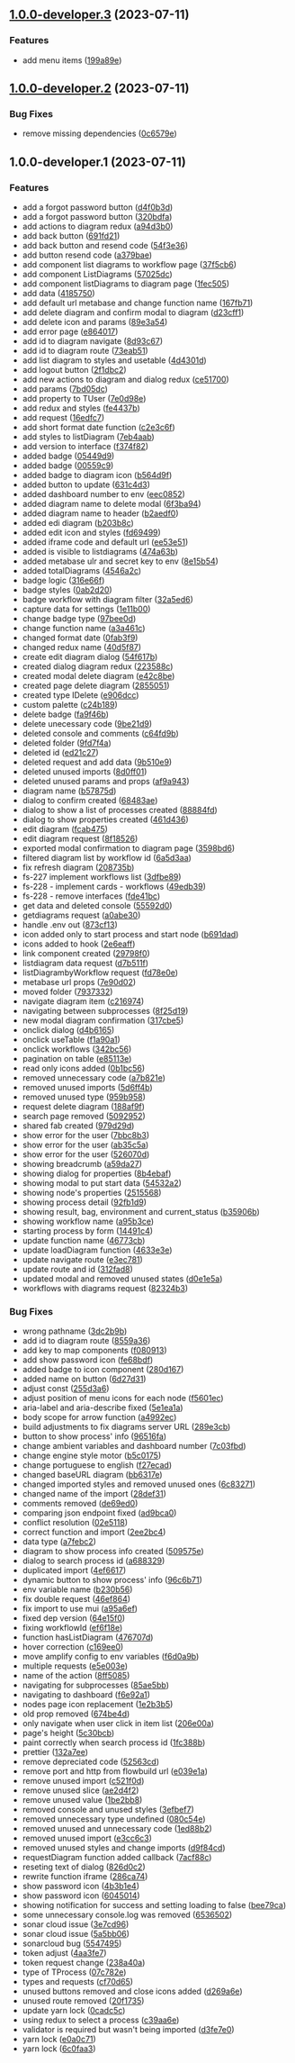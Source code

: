 ## [1.0.0-developer.3](https://github.com/flow-build/studio/compare/v1.0.0-developer.2...v1.0.0-developer.3) (2023-07-11)


### Features

* add menu items ([199a89e](https://github.com/flow-build/studio/commit/199a89ec83af3002c963b0959545cba9fba4d3b5))

## [1.0.0-developer.2](https://github.com/flow-build/studio/compare/v1.0.0-developer.1...v1.0.0-developer.2) (2023-07-11)


### Bug Fixes

* remove missing dependencies ([0c6579e](https://github.com/flow-build/studio/commit/0c6579e9ccddcca0e1024771169204fd85cb81c3))

## 1.0.0-developer.1 (2023-07-11)


### Features

* add a forgot password button ([d4f0b3d](https://github.com/flow-build/studio/commit/d4f0b3d6ab859dc59d9bb96399fb58ca09fb3b70))
* add a forgot password button ([320bdfa](https://github.com/flow-build/studio/commit/320bdfaf1eb3292910873cacd36704d3ec67b8bd))
* add actions to diagram redux ([a94d3b0](https://github.com/flow-build/studio/commit/a94d3b0ce5eeab4cc570238bcc566b441eafb784))
* add back button ([691fd21](https://github.com/flow-build/studio/commit/691fd21cef6b4d6624ef6830e906fbf566ac9268))
* add back button and resend code ([54f3e36](https://github.com/flow-build/studio/commit/54f3e3686c9193cd9dc5a475206a8658b3460330))
* add button resend code ([a379bae](https://github.com/flow-build/studio/commit/a379baeef14e023f7cb7ebbb3a5b41b1a03ad4e2))
* add component list diagrams to workflow page ([37f5cb6](https://github.com/flow-build/studio/commit/37f5cb6de54a75db69d7a9e674a077e2df064c7d))
* add component ListDiagrams ([57025dc](https://github.com/flow-build/studio/commit/57025dced057b932ae4ba49ee72c1628c14abb44))
* add component listDiagrams to diagram page ([1fec505](https://github.com/flow-build/studio/commit/1fec5056af85f7d145eda2113380515b5e2957c1))
* add data ([4185750](https://github.com/flow-build/studio/commit/41857508be6acbaaa160ec16345af6a3a46251a1))
* add default url metabase and change function name ([167fb71](https://github.com/flow-build/studio/commit/167fb714da193b637c71b24325ef69eea7dbceab))
* add delete diagram and confirm modal to diagram ([d23cff1](https://github.com/flow-build/studio/commit/d23cff10c6d88d86338d011d7243514cf3682ca6))
* add delete icon and params ([89e3a54](https://github.com/flow-build/studio/commit/89e3a5423ef976efcc272083922a10980d903cfd))
* add error page ([e864017](https://github.com/flow-build/studio/commit/e864017f7b63de89c44bec74a8427dcd566fa115))
* add id to diagram navigate ([8d93c67](https://github.com/flow-build/studio/commit/8d93c67c608cf36886c0bd5e558dd7e70736234c))
* add id to diagram route ([73eab51](https://github.com/flow-build/studio/commit/73eab511c700e0df1ccc2ad06d72878f42c39398))
* add list diagram to styles and usetable ([4d4301d](https://github.com/flow-build/studio/commit/4d4301d50a4b3b0b51ec80ea3f08e46cfc38fc7e))
* add logout button ([2f1dbc2](https://github.com/flow-build/studio/commit/2f1dbc2a094a5138eba8f5c42ca23bde2b2b1721))
* add new actions to diagram and dialog redux ([ce51700](https://github.com/flow-build/studio/commit/ce5170032edaa243b10fb55c0a2e545b8ff3220b))
* add params ([7bd05dc](https://github.com/flow-build/studio/commit/7bd05dcfc37ec9a98d0a0dea4460375229f10073))
* add property to TUser ([7e0d98e](https://github.com/flow-build/studio/commit/7e0d98e2a0842fdec03cc003cc66d78b6de46f47))
* add redux and styles ([fe4437b](https://github.com/flow-build/studio/commit/fe4437bbe0092fc62549700cbf5cd654f23fbeab))
* add request ([16edfc7](https://github.com/flow-build/studio/commit/16edfc791e573b7e3915020aa43148e08a588961))
* add short format date function ([c2e3c6f](https://github.com/flow-build/studio/commit/c2e3c6fe1c84309bfa83db309d95e068ed293e8e))
* add styles to listDiagram ([7eb4aab](https://github.com/flow-build/studio/commit/7eb4aabc0c01d6eb93f9136c34380f6bdc78d107))
* add version to interface ([f374f82](https://github.com/flow-build/studio/commit/f374f826234dc71066f15108defd20d30670319f))
* added badge ([05449d9](https://github.com/flow-build/studio/commit/05449d921ce8efbe395af04ae4b68d1b2f185af7))
* added badge ([00559c9](https://github.com/flow-build/studio/commit/00559c9c4a8f13d5e5c4b675c095724439fa37db))
* added badge to diagram icon ([b564d9f](https://github.com/flow-build/studio/commit/b564d9fea1758ad19478642f1a81ae152d340e08))
* added button to update ([631c4d3](https://github.com/flow-build/studio/commit/631c4d3efc354a8216d6ce92f291ba071a03bffd))
* added dashboard number to env ([eec0852](https://github.com/flow-build/studio/commit/eec085225fabff7920bf82786dadca84333eb383))
* added diagram name to delete modal ([6f3ba94](https://github.com/flow-build/studio/commit/6f3ba945492998e552eccb103c9a2b842d64c739))
* added diagram name to header ([b2aedf0](https://github.com/flow-build/studio/commit/b2aedf03e3bc98c4d8de4c7b628dde359d155efe))
* added edi diagram ([b203b8c](https://github.com/flow-build/studio/commit/b203b8c0b613360dc7adb41b67b301a702759e64))
* added edit icon and styles ([fd69499](https://github.com/flow-build/studio/commit/fd6949931b6df3e2d502ae5124e5bd0ec11f4e14))
* added iframe code and default url ([ee53e51](https://github.com/flow-build/studio/commit/ee53e518ac5e34690f53d508a0cb612148b62b45))
* added is visible to listdiagrams ([474a63b](https://github.com/flow-build/studio/commit/474a63b8bf8c80768193aed980bba324c3f1aaf8))
* added metabase ulr and secret key to env ([8e15b54](https://github.com/flow-build/studio/commit/8e15b549b4478c7207f4a6f532cc5990b9228fda))
* added totalDiagrams ([4546a2c](https://github.com/flow-build/studio/commit/4546a2cc570a1195973a56d38d081428151db3e8))
* badge logic ([316e66f](https://github.com/flow-build/studio/commit/316e66f5c9b7cbb1171b8f7a9fda0d17731f7d5e))
* badge styles ([0ab2d20](https://github.com/flow-build/studio/commit/0ab2d20623f5f3cc1cc701341d5cfbbacdaa5f5c))
* badge workflow with diagram filter ([32a5ed6](https://github.com/flow-build/studio/commit/32a5ed66ca01d4a9e812d877d80419c42c9980c8))
* capture data for settings ([1e11b00](https://github.com/flow-build/studio/commit/1e11b00a9a3c923580f2d6361d55fc97eb7d2e78))
* change badge type ([97bee0d](https://github.com/flow-build/studio/commit/97bee0d787a93b77ab5902b43f6c337209e1cf15))
* change function name ([a3a461c](https://github.com/flow-build/studio/commit/a3a461c30468c149d02b18d30dfd631b4c0b9ce6))
* changed format date ([0fab3f9](https://github.com/flow-build/studio/commit/0fab3f986508220d2da2c6d9595b4c7f58136d44))
* changed redux name ([40d5f87](https://github.com/flow-build/studio/commit/40d5f878342417b26b1dac5603a7095e6b1125db))
* create edit diagram dialog ([54f617b](https://github.com/flow-build/studio/commit/54f617b3b670e424067f83b7c1788e31c0986e44))
* created dialog diagram redux ([223588c](https://github.com/flow-build/studio/commit/223588cc4a04935e75ed1ab7df01f6f9ee386f7e))
* created modal delete diagram ([e42c8be](https://github.com/flow-build/studio/commit/e42c8be587e47bc082746970d3587bb3b96e82a2))
* created page delete diagram ([2855051](https://github.com/flow-build/studio/commit/2855051a97ce34f23847a5df7e4a23ab0f8f4de4))
* created type IDelete ([e906dcc](https://github.com/flow-build/studio/commit/e906dcc75ad6988c4f0886bcab46c4995e2bb878))
* custom palette ([c24b189](https://github.com/flow-build/studio/commit/c24b189a6c2a2dacfbc781f19c974a28cf521cf5))
* delete badge ([fa9f46b](https://github.com/flow-build/studio/commit/fa9f46bb539eb5353e9567d567da972018d0c9f0))
* delete unecessary code ([9be21d9](https://github.com/flow-build/studio/commit/9be21d94de8f589661353e5de511c53444efdf42))
* deleted console and comments ([c64fd9b](https://github.com/flow-build/studio/commit/c64fd9ba59cce3890e13a04943eabbd7b8bec36c))
* deleted folder ([9fd7f4a](https://github.com/flow-build/studio/commit/9fd7f4a36295f0db63dc2360ef78db2f6b2a5856))
* deleted id ([ed21c27](https://github.com/flow-build/studio/commit/ed21c27eff94ab7d9dde07fe8a21ab581041ab50))
* deleted request and add data ([9b510e9](https://github.com/flow-build/studio/commit/9b510e9a9f95e4b44489024269c5184828df5c0c))
* deleted unused imports ([8d0ff01](https://github.com/flow-build/studio/commit/8d0ff013938d8363a58200bb4aba611e40c970c5))
* deleted unused params and props ([af9a943](https://github.com/flow-build/studio/commit/af9a943c866d68b7b2c64a005eef1e6a9fd9ae2f))
* diagram name ([b57875d](https://github.com/flow-build/studio/commit/b57875d3d215c6efd4cf88da3a10ffde6787e5ad))
* dialog to confirm created ([68483ae](https://github.com/flow-build/studio/commit/68483aee8ee7ed4a0cd313242d05a4a2b96dcee3))
* dialog to show a list of processes created ([88884fd](https://github.com/flow-build/studio/commit/88884fddb191e57b10953438cf64b342d2db67f1))
* dialog to show properties created ([461d436](https://github.com/flow-build/studio/commit/461d436542393661803f844238483ca799402c4f))
* edit diagram ([fcab475](https://github.com/flow-build/studio/commit/fcab475da3d29d42ce2e27ae770e55ec4df59b1a))
* edit diagram request ([8f18526](https://github.com/flow-build/studio/commit/8f1852663536c7e68196dc92dc7412bf36715148))
* exported modal confirmation to diagram page ([3598bd6](https://github.com/flow-build/studio/commit/3598bd694cc127cb0dbcd629853ff8217771e865))
* filtered diagram list by workflow id ([6a5d3aa](https://github.com/flow-build/studio/commit/6a5d3aa1fee2738fbddbae7320e8112f32d03ea7))
* fix refresh diagram ([208735b](https://github.com/flow-build/studio/commit/208735be2454cb625387b3592f3040cea471083b))
* fs-227 implement workflows list ([3dfbe89](https://github.com/flow-build/studio/commit/3dfbe89f4b44bf3570f4379271f5b77861344ee2))
* fs-228 - implement cards - workflows ([49edb39](https://github.com/flow-build/studio/commit/49edb391d7aacb88872a455bc0fb1d364a9be4d6))
* fs-228 - remove interfaces ([fde41bc](https://github.com/flow-build/studio/commit/fde41bc1e25a3167a34bb04e31639bbde2cbc8bc))
* get data and deleted console ([55592d0](https://github.com/flow-build/studio/commit/55592d03fcc979d8d9338a1a34e5a7f32810b02d))
* getdiagrams request ([a0abe30](https://github.com/flow-build/studio/commit/a0abe30495e574ba041b400751e5243dbb5afec6))
* handle .env out ([873cf13](https://github.com/flow-build/studio/commit/873cf137fc1433386c8e4be48fa445a2db616d66))
* icon added only to start process and start node ([b691dad](https://github.com/flow-build/studio/commit/b691dadc0a6d308a20502690b0588102205631b4))
* icons added to hook ([2e6eaff](https://github.com/flow-build/studio/commit/2e6eaff0a18e6a94d6c4b94371bfac8d31e191c2))
* link component created ([29798f0](https://github.com/flow-build/studio/commit/29798f054fa84aaab907b276c9b5d49f9c363c56))
* listdiagram data request ([d7b511f](https://github.com/flow-build/studio/commit/d7b511f1043c256eaf742585aba6d9efe10ad794))
* listDiagrambyWorkflow request ([fd78e0e](https://github.com/flow-build/studio/commit/fd78e0e0d8e73a6aa740e0b3c33adf9bb8bc2bf0))
* metabase url props ([7e90d02](https://github.com/flow-build/studio/commit/7e90d0293710e25e39f9ed1d79c0ac6f7e827c18))
* moved folder ([7937332](https://github.com/flow-build/studio/commit/79373325126889e46426f59d740f68f0cb041736))
* navigate diagram item ([c216974](https://github.com/flow-build/studio/commit/c216974beb86871df00a3b254b6b1fd22bab3e54))
* navigating between subprocesses ([8f25d19](https://github.com/flow-build/studio/commit/8f25d19ba94310428e125db81ec370784720731e))
* new modal diagram confirmation ([317cbe5](https://github.com/flow-build/studio/commit/317cbe59753e31de9b1064df0bbc9347d136cc5a))
* onclick dialog ([d4b6165](https://github.com/flow-build/studio/commit/d4b61655f93a912864935062dc0380a321073dbf))
* onclick useTable ([f1a90a1](https://github.com/flow-build/studio/commit/f1a90a1f10b8e5314997ef97d34c87ea37064b75))
* onclick workflows ([342bc56](https://github.com/flow-build/studio/commit/342bc56514035b8aa3415105d9e2e8ae2a561179))
* pagination on table ([e85113e](https://github.com/flow-build/studio/commit/e85113e531addf61226d56fb5cdeefd1cd87a0a5))
* read only icons added ([0b1bc56](https://github.com/flow-build/studio/commit/0b1bc56a5e259a1116a950b26d89daf68e18e8bc))
* removed unnecessary code ([a7b821e](https://github.com/flow-build/studio/commit/a7b821e86c38f28a00657de3534a350841d92272))
* removed unused imports ([5d6ff4b](https://github.com/flow-build/studio/commit/5d6ff4b15b294a062b2551520bcf2e65dbb040a3))
* removed unused type ([959b958](https://github.com/flow-build/studio/commit/959b9580a77361de5e5c1f1f696205c91fbada51))
* request delete diagram ([188af9f](https://github.com/flow-build/studio/commit/188af9f195d583ff63ef8442894aea61e7bfc38c))
* search page removed ([5092952](https://github.com/flow-build/studio/commit/50929525b1c47fa0040ca479980dc7877f1892d3))
* shared fab created ([979d29d](https://github.com/flow-build/studio/commit/979d29dca2cd6c63080f57050d88d0c9d9edb1d3))
* show error for the user ([7bbc8b3](https://github.com/flow-build/studio/commit/7bbc8b30ea50b361c9cb8e53b5c079bbe2a91c95))
* show error for the user ([ab35c5a](https://github.com/flow-build/studio/commit/ab35c5a9b9a66ef333796119e6f629c9b9cc6297))
* show error for the user ([526070d](https://github.com/flow-build/studio/commit/526070d19e9659361492de4238f44183df2117a4))
* showing breadcrumb ([a59da27](https://github.com/flow-build/studio/commit/a59da2750d016ad90dfa4453323834be74a58e92))
* showing dialog for properties ([8b4ebaf](https://github.com/flow-build/studio/commit/8b4ebafe32b677efe4ba59eb0ab80db63802887c))
* showing modal to put start data ([54532a2](https://github.com/flow-build/studio/commit/54532a2e7b949bdf0426d22cc3315fe1963937fc))
* showing node's properties ([2515568](https://github.com/flow-build/studio/commit/251556896bf9f732a96bab5d87e7392e50280f08))
* showing process detail ([92fb1d9](https://github.com/flow-build/studio/commit/92fb1d9179aeaa638901b1116e3b2aafd84dee0d))
* showing result, bag, environment and current_status ([b35906b](https://github.com/flow-build/studio/commit/b35906b4b52989ec3339f3d7e6fb1e82d9c9e45b))
* showing workflow name ([a95b3ce](https://github.com/flow-build/studio/commit/a95b3ce29b7a132467d65b2e63bf382e4cff9f16))
* starting process by form ([14491c4](https://github.com/flow-build/studio/commit/14491c417b6fd305d0ec0191894e09ece7f1e596))
* update function name ([46773cb](https://github.com/flow-build/studio/commit/46773cb4d02dd90bb4fc4833079df46cb5ad7d60))
* update loadDiagram function ([4633e3e](https://github.com/flow-build/studio/commit/4633e3e8882a776c9b3be47b43433ba010e9b3c5))
* update navigate route ([e3ec781](https://github.com/flow-build/studio/commit/e3ec781c4f34bb4dc31a2211d760f726f10ec74f))
* update route and id ([312fad8](https://github.com/flow-build/studio/commit/312fad84c3d8ad5f393b31294a8a525755d7ed47))
* updated modal and removed unused states ([d0e1e5a](https://github.com/flow-build/studio/commit/d0e1e5aaf79bacecc6a4296884fc6aa796df00e5))
* workflows with diagrams request ([82324b3](https://github.com/flow-build/studio/commit/82324b3bf275bf3e6ff48fef73cd07e197dc5b6a))


### Bug Fixes

*  wrong pathname ([3dc2b9b](https://github.com/flow-build/studio/commit/3dc2b9bcba472065b6bfce80f6870e66bd55969c))
* add id to diagram route ([8559a36](https://github.com/flow-build/studio/commit/8559a3642e83b9dea5a6b91f543c62772425c7ed))
* add key to map components ([f080913](https://github.com/flow-build/studio/commit/f080913572c5cee279220db63dfafe10ce629d16))
* add show password icon ([fe68bdf](https://github.com/flow-build/studio/commit/fe68bdfcbaa6bc0a7b6589694e98376d487fa808))
* added badge to icon component ([280d167](https://github.com/flow-build/studio/commit/280d167598c50ac989a73120bd8a40fbfc7dfe45))
* added name on button ([6d27d31](https://github.com/flow-build/studio/commit/6d27d3116f7397524b365c047e2b24c75ed268f9))
* adjust const ([255d3a6](https://github.com/flow-build/studio/commit/255d3a6f322f5f42ccc33e7ed838ea98a2d4d13a))
* adjust position of menu icons for each node ([f5601ec](https://github.com/flow-build/studio/commit/f5601ec096b689ec883efd6d72e94371cb8b7554))
* aria-label and aria-describe fixed ([5e1ea1a](https://github.com/flow-build/studio/commit/5e1ea1a5a189001ca63d6b7544f233813f869c76))
* body scope for arrow function ([a4992ec](https://github.com/flow-build/studio/commit/a4992ec037e87c8e3ca9cf6aa9e6fd9ce4ad4f3c))
* build adjustments to fix diagrams server URL ([289e3cb](https://github.com/flow-build/studio/commit/289e3cb9d07d93ba30ba978148ae74c4d33b2c9e))
* button to show process' info ([96516fa](https://github.com/flow-build/studio/commit/96516fac087085cd4c0f3eb3706308609944de90))
* change ambient variables and dashboard number ([7c03fbd](https://github.com/flow-build/studio/commit/7c03fbd8cf0e330bff7a414db172b251867ae626))
* change engine style motor ([b5c0175](https://github.com/flow-build/studio/commit/b5c017530308e23fdb4aeebc9c5129ca71f13b78))
* change portuguese to english ([f27ecad](https://github.com/flow-build/studio/commit/f27ecadc6bb4b13115f5b70fea8e930468785bd1))
* changed baseURL diagram ([bb6317e](https://github.com/flow-build/studio/commit/bb6317efeb514a3195178287a2b9c41ae4c0890c))
* changed imported styles and removed unused ones ([6c83271](https://github.com/flow-build/studio/commit/6c83271691382cbe23b7c92b1a244665b36678f1))
* changed name of the import ([28def31](https://github.com/flow-build/studio/commit/28def31dccb31f093efa1f4211abfca84d7154fc))
* comments removed ([de69ed0](https://github.com/flow-build/studio/commit/de69ed0f4638aa35381816f500fa7c8f2eee6d3a))
* comparing json endpoint fixed ([ad9bca0](https://github.com/flow-build/studio/commit/ad9bca0f313d1e9c3d0a42cb74326486f914c830))
* conflict resolution ([02e5118](https://github.com/flow-build/studio/commit/02e51183ac6cf757822a0ebc2595f6577525067f))
* correct function and import ([2ee2bc4](https://github.com/flow-build/studio/commit/2ee2bc47fd4d922714329594b4c790f2457a608a))
* data type ([a7febc2](https://github.com/flow-build/studio/commit/a7febc23931d18a1a9978109f26b38ff28ce313b))
* diagram to show process info created ([509575e](https://github.com/flow-build/studio/commit/509575e489ade02e8a21334fa36f0123a807073d))
* dialog to search process id ([a688329](https://github.com/flow-build/studio/commit/a688329133cdd5d1fcccf98d3e18b0f1e683473d))
* duplicated import ([4ef6617](https://github.com/flow-build/studio/commit/4ef6617c3eb5629897067f608bea5caada9ad197))
* dynamic button to show process' info ([96c6b71](https://github.com/flow-build/studio/commit/96c6b71e894941d8aeca483e43b4e990857457e2))
* env variable name ([b230b56](https://github.com/flow-build/studio/commit/b230b56c6be3a89db81ac98163f9b7255aa1ed8e))
* fix double request ([46ef864](https://github.com/flow-build/studio/commit/46ef864f389a3d0043f74b8beadb20a8f4535b36))
* fix import to use mui ([a95a6ef](https://github.com/flow-build/studio/commit/a95a6ef0a979495abadfd93554ebf9fff175051e))
* fixed dep version ([64e15f0](https://github.com/flow-build/studio/commit/64e15f0f7083d665e11ab6e5a45dd48117e1cd69))
* fixing workflowId ([ef6f18e](https://github.com/flow-build/studio/commit/ef6f18e4a7144167eaadf4fe90c76c6ce95bc0cb))
* function hasListDiagram ([476707d](https://github.com/flow-build/studio/commit/476707dd6a550f530a175183f45419b33e5d23f0))
* hover correction ([c169ee0](https://github.com/flow-build/studio/commit/c169ee0c8883b599baf6180fd48802877a143f82))
* move amplify config to env variables ([f6d0a9b](https://github.com/flow-build/studio/commit/f6d0a9bdd6aeee869f4a6c9fdd3b2cd3966e8c6f))
* multiple requests ([e5e003e](https://github.com/flow-build/studio/commit/e5e003e434c343b540846dfd2ffa2e333a2a9b5e))
* name of the action ([8ff5085](https://github.com/flow-build/studio/commit/8ff5085fe11e12bdf55c79f733c10eb9de7a5007))
* navigating for subprocesses ([85ae5bb](https://github.com/flow-build/studio/commit/85ae5bb07d8fd8af14902ea3e810902ee6e06ff5))
* navigating to dashboard ([f6e92a1](https://github.com/flow-build/studio/commit/f6e92a1721c527791a8fcec5b39404ae3be57c74))
* nodes page icon replacement ([1e2b3b5](https://github.com/flow-build/studio/commit/1e2b3b5a15130a96f2f2a66f87616601126b214d))
* old prop removed ([674be4d](https://github.com/flow-build/studio/commit/674be4dc8751debda371250ba98b50ab9f4b07f8))
* only navigate when user click in item list ([206e00a](https://github.com/flow-build/studio/commit/206e00a3fce6dd3d5bab2258b469840110ebc276))
* page's height ([5c30bcb](https://github.com/flow-build/studio/commit/5c30bcb67eb1f7a1eb39d7de123d41df801b04c0))
* paint correctly when search process id ([1fc388b](https://github.com/flow-build/studio/commit/1fc388bc09eb5c558bc5f891fedb65e9e4384b92))
* prettier ([132a7ee](https://github.com/flow-build/studio/commit/132a7ee6af2cc98cd6f7e0512d5800954bfc1543))
* remove depreciated code ([52563cd](https://github.com/flow-build/studio/commit/52563cd0336ae4c10236ba70cd521bd9b0651b1b))
* remove port and http from flowbuild url ([e039e1a](https://github.com/flow-build/studio/commit/e039e1aeb1fb0429400e00ce9d1bdf7ece8a7fbe))
* remove unused import ([c521f0d](https://github.com/flow-build/studio/commit/c521f0dc563eefd3e317510f5e531a3237973c9b))
* remove unused slice ([ae2d4f2](https://github.com/flow-build/studio/commit/ae2d4f21092ede5d2fe3e0c01058c97d24998c7e))
* remove unused value ([1be2bb8](https://github.com/flow-build/studio/commit/1be2bb8c09eb94c0625b17e7e4d9bcc97ae9f1f3))
* removed console and unused styles ([3efbef7](https://github.com/flow-build/studio/commit/3efbef773696b2ca1a5c0477f5c4531e9edcf8ec))
* removed unnecessary type undefined ([080c54e](https://github.com/flow-build/studio/commit/080c54e35067c5add4a1aed7caa76a41b677c2ea))
* removed unused and unnecessary code ([1ed88b2](https://github.com/flow-build/studio/commit/1ed88b22a9ba4e71c947889e1d5cd7306374d15b))
* removed unused import ([e3cc6c3](https://github.com/flow-build/studio/commit/e3cc6c3ffe77a1ee981a4af96e23d3f3fb8a266f))
* removed unused styles and change imports ([d9f84cd](https://github.com/flow-build/studio/commit/d9f84cd69bb9068cfeef6f12bdaa6204d408fdb3))
* requestDiagram function added callback ([7acf88c](https://github.com/flow-build/studio/commit/7acf88c675780c490165c954219ea9ace29d5dd8))
* reseting text of dialog ([826d0c2](https://github.com/flow-build/studio/commit/826d0c20ba8f1eb31c34fab83b7df10cfe005398))
* rewrite function iframe ([286ca74](https://github.com/flow-build/studio/commit/286ca74b1789c5bdee33f3b44c3994b21c57ed45))
* show password icon ([4b3b1e4](https://github.com/flow-build/studio/commit/4b3b1e432a66030296cb4a5e8d7f31e1f8f18ea7))
* show password icon ([6045014](https://github.com/flow-build/studio/commit/6045014684d7da675288311ce6798910780ab2fb))
* showing notification for success and setting loading to false ([bee79ca](https://github.com/flow-build/studio/commit/bee79cadab0abf8f9fecd5ad0defb2724f137df7))
* some unnecessary console.log was removed ([6536502](https://github.com/flow-build/studio/commit/6536502472f6b8519206537e8c100899d78bb9b3))
* sonar cloud issue ([3e7cd96](https://github.com/flow-build/studio/commit/3e7cd961b6d2389fbf24b211d9278ff42c653a79))
* sonar cloud issue ([5a5bb06](https://github.com/flow-build/studio/commit/5a5bb06eb9bacf82da45a2a5f3e656c24e02602f))
* sonarcloud bug ([5547495](https://github.com/flow-build/studio/commit/5547495bde29e95deed5b41c75bf04dddd5cbbe4))
* token adjust ([4aa3fe7](https://github.com/flow-build/studio/commit/4aa3fe7ae52d02c1bd4523e808819025723655f2))
* token request change ([238a40a](https://github.com/flow-build/studio/commit/238a40a8fcf0eb1bfeb81a675187db4de2b16338))
* type of TProcess ([07c782e](https://github.com/flow-build/studio/commit/07c782e47bb4935b2008d687bb38c32ddc140f59))
* types and requests ([cf70d65](https://github.com/flow-build/studio/commit/cf70d6598359dca28eba90d04e9c2188ded868a6))
* unused buttons removed and close icons added ([d269a6e](https://github.com/flow-build/studio/commit/d269a6e9133c36fb80e0dcd499f2a32427d3845d))
* unused route removed ([20f1735](https://github.com/flow-build/studio/commit/20f17350436da46ee45fb4f4b4a96f916f4142ee))
* update yarn lock ([0cadc5c](https://github.com/flow-build/studio/commit/0cadc5c6bb19738a4d0600133840672de9c90fbd))
* using redux to select a process ([c39aa6e](https://github.com/flow-build/studio/commit/c39aa6e03ec52eab4564ccc9101bafff1cd27aef))
* validator is required but wasn't being imported ([d3fe7e0](https://github.com/flow-build/studio/commit/d3fe7e03d6bc2093c609a382489485b8918ef921))
* yarn lock ([e0a0c71](https://github.com/flow-build/studio/commit/e0a0c717dcb42a1eeab67acefc158abfe1b5ba0b))
* yarn lock ([6c0faa3](https://github.com/flow-build/studio/commit/6c0faa39023a00f4581b62133af10ab5f6bfd6cd))
